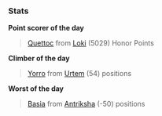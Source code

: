 

### Stats

**Point scorer of the day**
>[Quettoc](/#/character/Loki/571645) from [Loki](/#/ranking/Loki)  (5029) Honor Points


**Climber of the day**
>[Yorro](/#/character/Urtem/626458) from [Urtem](/#/ranking/Urtem)  (54) positions


**Worst of the day**
>[Basia](/#/character/Antriksha/518082) from [Antriksha](/#/ranking/Antriksha)  (-50) positions



